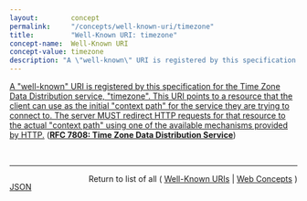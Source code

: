 ```yaml
---
layout:        concept
permalink:     "/concepts/well-known-uri/timezone"
title:         "Well-Known URI: timezone"
concept-name:  Well-Known URI
concept-value: timezone
description: "A \"well-known\" URI is registered by this specification for the Time Zone Data Distribution service, \"timezone\". This URI points to a resource that the client can use as the initial \"context path\" for the service they are trying to connect to. The server MUST redirect HTTP requests for that resource to the actual \"context path\" using one of the available mechanisms provided by HTTP."
---
```


[A "well-known" URI is registered by this specification for the Time Zone Data Distribution service, "timezone". This URI points to a resource that the client can use as the initial "context path" for the service they are trying to connect to. The server MUST redirect HTTP requests for that resource to the actual "context path" using one of the available mechanisms provided by HTTP.](http://tools.ietf.org/html/rfc7808#section-4.2.1.3 "Read documentation for Well-Known URI &#34;timezone&#34;") (**[RFC 7808: Time Zone Data Distribution Service](/specs/IETF/RFC/7808 "This document defines a time zone data distribution service that allows reliable, secure, and fast delivery of time zone data and leap-second rules to client systems such as calendaring and scheduling applications or operating systems.")**)

<br/>
<hr/>

<p style="float : left"><a href="./timezone.json" title="JSON representing this particular Web Concept value">JSON</a></p>
<p style="text-align: right">Return to list of all ( <a href="../well-known-uri/">Well-Known URIs</a> | <a href="../">Web Concepts</a> )</p>
